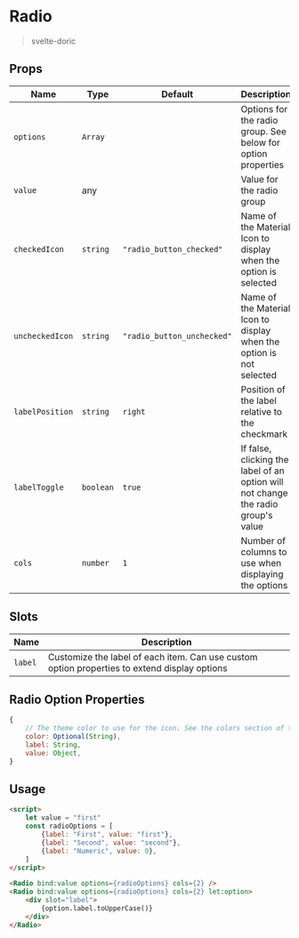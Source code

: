 # Radio
> svelte-doric

## Props
| Name | Type | Default | Description |
| --- | --- | --- | --- |
| `options` | `Array` | | Options for the radio group. See below for option properties
| `value` | any | | Value for the radio group
| `checkedIcon` | `string` | `"radio_button_checked"` | Name of the Material Icon to display when the option is selected
| `uncheckedIcon` | `string` | `"radio_button_unchecked"` | Name of the Material Icon to display when the option is not selected
| `labelPosition` | `string` | `right` | Position of the label relative to the checkmark
| `labelToggle` | `boolean` | `true` | If false, clicking the label of an option will not change the radio group's value
| `cols` | `number` | `1` | Number of columns to use when displaying the options

## Slots
| Name | Description |
| --- | --- |
| `label` | Customize the label of each item. Can use custom option properties to extend display options

## Radio Option Properties
```javascript
{
    // The theme color to use for the icon. See the colors section of theme for details
    color: Optional(String),
    label: String,
    value: Object,
}
```

## Usage
```html
<script>
    let value = "first"
    const radioOptions = [
        {label: "First", value: "first"},
        {label: "Second", value: "second"},
        {label: "Numeric", value: 0},
    ]
</script>

<Radio bind:value options={radioOptions} cols={2} />
<Radio bind:value options={radioOptions} cols={2} let:option>
    <div slot="label">
        {option.label.toUpperCase()}
    </div>
</Radio>
```
